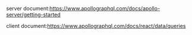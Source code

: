 server document:https://www.apollographql.com/docs/apollo-server/getting-started

client document:https://www.apollographql.com/docs/react/data/queries